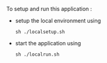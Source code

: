 To setup and run this application :
- setup the local environment using
    ```
    sh ./localsetup.sh
    ```
- start the application using
    ```
    sh ./localrun.sh
    ```

